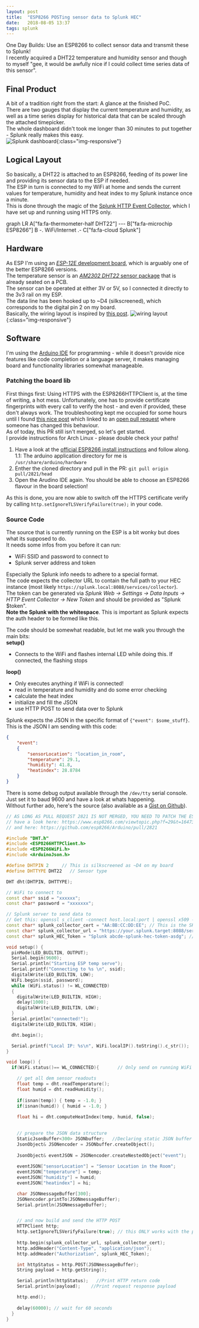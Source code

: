 ```yaml
---
layout: post
title:  "ESP8266 POSTing sensor data to Splunk HEC"
date:   2018-08-05 13:37
tags: splunk
---
```

One Day Builds: Use an ESP8266 to collect sensor data and transmit these to Splunk!  
I recently acquired a DHT22 temperature and humidity sensor and though to myself "gee, it would be awfully nice if I could collect time series data of this sensor".  

<!--more-->

## Final Product
A bit of a tradition right from the start: A glance at the finished PoC.  
There are two gauges that display the current temperature and humidity, as well as a time series display for historical data that can be scaled through the attached timepicker.  
The whole dashboard didn't took me longer than 30 minutes to put together - Splunk really makes this easy.  
![Splunk dashboard](https://i.imgur.com/LcbQapY.png){:class="img-responsive"}

## Logical Layout
So basically, a DHT22 is attached to an ESP8266, feeding of its power line and providing its sensor data to the ESP if needed.  
The ESP in turn is connected to my WiFi at home and sends the current values for temperature, humidity and heat index to my Splunk instance once a minute.  
This is done through the magic of the [Splunk HTTP Event Collector](http://docs.splunk.com/Documentation/Splunk/latest/Data/UsetheHTTPEventCollector), which I have set up and running using HTTPS only.

<div class="mermaid">
graph LR
    A["fa:fa-thermometer-half DHT22"] --- B["fa:fa-microchip ESP8266"]
    B -. WiFi/Internet .- C["fa:fa-cloud Splunk"]
</div>

## Hardware
As ESP I'm using an [*ESP-12E* development board](https://aliexpress.com/item/Free-shipping-NodeMCU-development-board-for-ESP-12E-from-ESP8266-esp-12E-Lua-IoT-programable-wifi/32357301146.html), which is arguably one of the better ESP8266 versions.  
The temperature sensor is an [*AM2302 DHT22* sensor package](https://eu.banggood.com/Wholesale-Warehouse-AM2302-DHT22-Temperature-And-Humidity-Sensor-Module-For-Arduino-SCM-wp-Eu-937403.html) that is already seated on a PCB.  
The sensor can be operated at either 3V or 5V, so I connected it directly to the 3v3 rail on my ESP.  
The data line has been hooked up to ~D4 (silkscreened), which corresponds to the digital pin 2 on my board.  
Basically, the wiring layout is inspired by [this post](https://www.losant.com/blog/getting-started-with-the-esp8266-and-dht22-sensor).
![wiring layout](https://i.imgur.com/dLHy5zl.jpg){:class="img-responsive"}

## Software
I'm using the [Arduino IDE](https://www.arduino.cc/en/Main/Software) for programming - while it doesn't provide nice features like code completion or a language server, it makes managing board and functionality libraries somewhat manageable.  

### Patching the board lib
First things first: Using HTTPS with the ESP8266HTTPClient is, at the time of writing, a hot mess. Unfortunately, one has to provide certificate fingerprints with every call to verify the host - and even if provided, these don't always work. The troubleshooting kept me occupied for some hours until I found [this nice post](https://www.esp8266.com/viewtopic.php?f=29&t=16473) which linked to an [open pull request](https://github.com/esp8266/Arduino/pull/2821) where someone has changed this behaviour.  
As of today, this PR still isn't merged, so let's get started.  
I provide instructions for Arch Linux - please double check your paths!  

1. Have a look at the [official ESP8266 install instructions](https://github.com/esp8266/Arduino#using-git-version) and follow along.  
    1.1: The arduino application directory for me is `/usr/share/arduino/hardware`
2. Enther the cloned directory and pull in the PR: `git pull origin pull/2821/head`
3. Open the Arudino IDE again. You should be able to choose an ESP8266 flavour in the board selection!

As this is done, you are now able to switch off the HTTPS certificate verify by calling `http.setIgnoreTLSVerifyFailure(true);` in your code.

### Source Code
The source that is currently running on the ESP is a bit wonky but does what its supposed to do.  
It needs some infos from you before it can run:
- WiFi SSID and password to connect to
- Splunk server address and token

Especially the Splunk info needs to adhere to a special format.  
The code expects the collector URL to contain the full path to your HEC instance (most likely `https://splunk.local:8088/services/collector`).  
The token can be generated via *Splunk Web -> Settings -> Data Inputs -> HTTP Event Collector -> New Token* and should be provided as "Splunk $token".  
**Note the Splunk with the whitespace**. This is important as Splunk expects the auth header to be formed like this.  

The code should be somewhat readable, but let me walk you through the main bits:  
**setup()**
- Connects to the WiFi and flashes internal LED while doing this. If connected, the flashing stops

**loop()**
- Only executes anything if WiFi is connected!
- read in temperature and humidity and do some error checking
- calculate the heat index
- initialize and fill the JSON 
- use HTTP POST to send data over to Splunk

Splunk expects the JSON in the specific format of `{"event": $some_stuff}`.  
This is the JSON I am sending with this code:
```JSON
{
    "event":
    {
        "sensorLocation": "location_in_room",
        "temperature": 29.1,
        "humidity": 41.8,
        "heatindex": 28.8784
    }
}
```

There is some debug output available through the `/dev/tty` serial console.  
Just set it to baud 9600 and have a look at whats happening.  
Without further ado, here's the source (also available as a [Gist on Github](https://gist.github.com/Maddosaurus/228ae0e3006223562a93eca18a64e2d9)).

```cpp
// AS LONG AS PULL REQUEST 2821 IS NOT MERGED, YOU NEED TO PATCH THE ESP8266 BOARD LIB!
// have a look here: https://www.esp8266.com/viewtopic.php?f=29&t=16473
// and here: https://github.com/esp8266/Arduino/pull/2821

#include "DHT.h"
#include <ESP8266HTTPClient.h>
#include <ESP8266WiFi.h>
#include <ArduinoJson.h>

#define DHTPIN 2     // This is silkscreened as ~D4 on my board
#define DHTTYPE DHT22   // Sensor type

DHT dht(DHTPIN, DHTTYPE);

// WiFi to connect to
const char* ssid = "xxxxxx";
const char* password = "xxxxxxx";

// Splunk server to send data to
// Get this: openssl s_client -connect host.local:port | openssl x509 -fingerprint -noout
const char* splunk_collector_cert = "AA:BB:CC:DD:EE"; // This is the SHA-1 hash of the cert
const char* splunk_collector_url = "https://your.splunk.target:8088/services/collector";
const char* splunk_HEC_Token = "Splunk abcde-splunk-hec-token-asdg"; // IMPORTANT: Leave the "Spunk " there!

void setup() {
  pinMode(LED_BUILTIN, OUTPUT);
  Serial.begin(9600);
  Serial.println("Starting ESP temp serve");
  Serial.printf("Connecting to %s \n", ssid);
  digitalWrite(LED_BUILTIN, LOW);
  WiFi.begin(ssid, password);
  while (WiFi.status() != WL_CONNECTED)
  {
    digitalWrite(LED_BUILTIN, HIGH);
    delay(1000);
    digitalWrite(LED_BUILTIN, LOW);
  }
  Serial.println("connected!");
  digitalWrite(LED_BUILTIN, HIGH);

  dht.begin();

  Serial.printf("Local IP: %s\n", WiFi.localIP().toString().c_str());
}

void loop() {
  if(WiFi.status()== WL_CONNECTED){       // Only send on running WiFi

    // get all dem sensor readouts
    float temp = dht.readTemperature();
    float humid = dht.readHumidity();
    
    if(isnan(temp)) { temp = -1.0; }
    if(isnan(humid)) { humid = -1.0; }
    
    float hi = dht.computeHeatIndex(temp, humid, false);

    
    // prepare the JSON data structure
    StaticJsonBuffer<300> JSONbuffer;   //Declaring static JSON buffer
    JsonObject& JSONencoder = JSONbuffer.createObject(); 
    
    JsonObject& eventJSON = JSONencoder.createNestedObject("event");
    
    eventJSON["sensorLocation"] = "Sensor Location in the Room";
    eventJSON["temperature"] = temp;
    eventJSON["humidity"] = humid;
    eventJSON["heatindex"] = hi;

    char JSONmessageBuffer[300];
    JSONencoder.printTo(JSONmessageBuffer);
    Serial.println(JSONmessageBuffer);


    // and now build and send the HTTP POST
    HTTPClient http; 
    http.setIgnoreTLSVerifyFailure(true); // this ONLY works with the patched version of PR 2821!
    
    http.begin(splunk_collector_url, splunk_collector_cert);
    http.addHeader("Content-Type", "application/json");
    http.addHeader("Authorization", splunk_HEC_Token);  

    int httpStatus = http.POST(JSONmessageBuffer);
    String payload = http.getString();

    Serial.println(httpStatus);   //Print HTTP return code
    Serial.println(payload);    //Print request response payload

    http.end();
    
    delay(60000); // wait for 60 seconds
  }
}
```